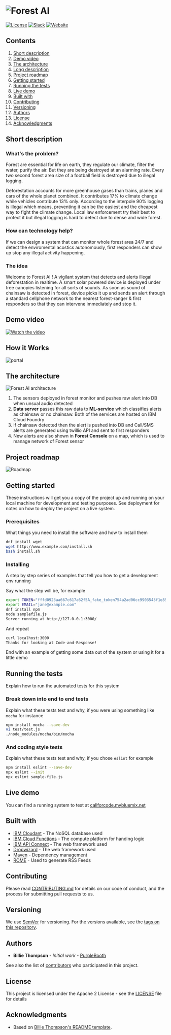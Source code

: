 # ![Forest AI](/doc/asset/forest-name-logo-big.png?raw=true)

[![License](https://img.shields.io/badge/License-Apache2-blue.svg)](https://www.apache.org/licenses/LICENSE-2.0) [![Slack](https://img.shields.io/badge/Join-Slack-blue)](https://join.slack.com/t/forest-ai-workspace/shared_invite/zt-ga90t9yr-xI3Dc9sYd2T5l1Hdd8TeJQ) [![Website](https://img.shields.io/badge/View-Website-blue)](https://forestai.tech/)

## Contents

1. [Short description](#short-description)
1. [Demo video](#demo-video)
1. [The architecture](#the-architecture)
1. [Long description](#long-description)
1. [Project roadmap](#project-roadmap)
1. [Getting started](#getting-started)
1. [Running the tests](#running-the-tests)
1. [Live demo](#live-demo)
1. [Built with](#built-with)
1. [Contributing](#contributing)
1. [Versioning](#versioning)
1. [Authors](#authors)
1. [License](#license)
1. [Acknowledgments](#acknowledgments)

## Short description

### What's the problem?

Forest are essential for life on earth, they regulate our climate, filter the water, purify the air. But they are being destroyed at an alarming rate. Every two second forest area size of a football field is destroyed due to illegal logging.

Deforestation accounts for more greenhouse gases than trains, planes and cars of the whole planet combined. It contributes 17% to climate change while vehicles contribute 13% only. According to the interpole 90% logging is illegal which means, preventing it can be the easiest and the cheapest way to fight the climate change. Local law enforcement try their best to protect it but illegal logging is hard to detect due to dense and wide forest.

### How can technology help?

If we can design a system that can monitor whole forest area 24/7 and detect the enviromental acostics autonomously, first responders can show up stop any illegal activity happening.

### The idea

Welcome to Forest AI ! A vigilant system that detects and alerts illegal deforestation in realtime. A smart solar powered device is deployed under tree canopies listening for all sorts of sounds. As soon as sound of chainsaw is detected in forest, device picks it up and sends an alert through a standard cellphone network to the nearest forest-ranger & first responders so that they can intervene immediately and stop it.

## Demo video

[![Watch the video](/doc/asset/forest-ai-screenshot.png)](https://www.youtube.com/watch?v=bcqdxG92-RM)

## How it Works

![portal](doc/assets/images/cluster_demo_vector.gif)

## The architecture

![Forest AI architecture](/doc/asset/forest-ai-architecture.png)

1. The sensors deployed in forest monitor and pushes raw alert into DB when unsual audio detected
2. **Data server** passes this raw data to **ML-service** which classifies alerts as chainsaw or no chainsaw. Both of the services are hosted on IBM Cloud Foundry
3. If chainsaw detected then the alert is pushed into DB and Call/SMS alerts are generated using twillio API and sent to first responders
4. New alerts are also shown in **Forest Console** on a map, which is used to manage network of Forest sensor

## Project roadmap

![Roadmap](roadmap.jpg)

## Getting started

These instructions will get you a copy of the project up and running on your local machine for development and testing purposes. See deployment for notes on how to deploy the project on a live system.

### Prerequisites

What things you need to install the software and how to install them

```bash
dnf install wget
wget http://www.example.com/install.sh
bash install.sh
```

### Installing

A step by step series of examples that tell you how to get a development env running

Say what the step will be, for example

```bash
export TOKEN="fffd0923aa667c617a62f5A_fake_token754a2ad06cc9903543f1e85"
export EMAIL="jane@example.com"
dnf install npm
node samplefile.js
Server running at http://127.0.0.1:3000/
```

And repeat

```bash
curl localhost:3000
Thanks for looking at Code-and-Response!
```

End with an example of getting some data out of the system or using it for a little demo

## Running the tests

Explain how to run the automated tests for this system

### Break down into end to end tests

Explain what these tests test and why, if you were using something like `mocha` for instance

```bash
npm install mocha --save-dev
vi test/test.js
./node_modules/mocha/bin/mocha
```

### And coding style tests

Explain what these tests test and why, if you chose `eslint` for example

```bash
npm install eslint --save-dev
npx eslint --init
npx eslint sample-file.js
```

## Live demo

You can find a running system to test at [callforcode.mybluemix.net](http://callforcode.mybluemix.net/)

## Built with

- [IBM Cloudant](https://cloud.ibm.com/catalog?search=cloudant#search_results) - The NoSQL database used
- [IBM Cloud Functions](https://cloud.ibm.com/catalog?search=cloud%20functions#search_results) - The compute platform for handing logic
- [IBM API Connect](https://cloud.ibm.com/catalog?search=api%20connect#search_results) - The web framework used
- [Dropwizard](http://www.dropwizard.io/1.0.2/docs/) - The web framework used
- [Maven](https://maven.apache.org/) - Dependency management
- [ROME](https://rometools.github.io/rome/) - Used to generate RSS Feeds

## Contributing

Please read [CONTRIBUTING.md](CONTRIBUTING.md) for details on our code of conduct, and the process for submitting pull requests to us.

## Versioning

We use [SemVer](http://semver.org/) for versioning. For the versions available, see the [tags on this repository](https://github.com/your/project/tags).

## Authors

- **Billie Thompson** - _Initial work_ - [PurpleBooth](https://github.com/PurpleBooth)

See also the list of [contributors](https://github.com/Code-and-Response/Project-Sample/graphs/contributors) who participated in this project.

## License

This project is licensed under the Apache 2 License - see the [LICENSE](LICENSE) file for details

## Acknowledgments

- Based on [Billie Thompson's README template](https://gist.github.com/PurpleBooth/109311bb0361f32d87a2).
